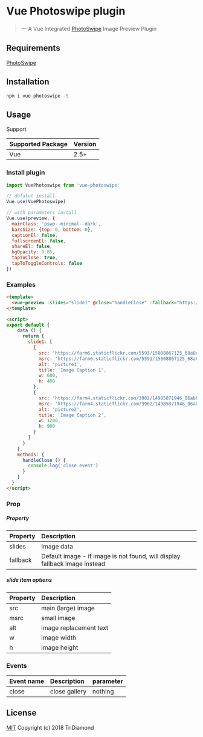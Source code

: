 # Vue Photoswipe plugin

> 一 A Vue Integrated [PhotoSwipe](https://github.com/dimsemenov/PhotoSwipe) Image Preview Plugin

<!-- ![](https://img.shields.io/npm/dm/vue-preview.svg)
![](https://img.shields.io/npm/v/vue-preview.svg) -->

## Requirements

[PhotoSwipe](https://github.com/dimsemenov/PhotoSwipe)

<!-- ## Demo

[Live Demo >>](https://ls1231.github.com/vue-preview/) -->

## Installation

``` bash
npm i vue-photoswipe -S
```

## Usage

Support

| Supported Package | Version |
|-------------------|---------|
| Vue               | 2.5+    |

### Install plugin

``` javascript
import VuePhotoswipe from 'vue-photoswipe'

// defalut install
Vue.use(VuePhotoswipe)

// with parameters install
Vue.use(preview, {
  mainClass: 'pswp--minimal--dark',
  barsSize: {top: 0, bottom: 0},
  captionEl: false,
  fullscreenEl: false,
  shareEl: false,
  bgOpacity: 0.85,
  tapToClose: true,
  tapToToggleControls: false
})
```

### Examples

```html
<template>
  <vue-preview :slides="slide1" @close="handleClose" :fallback="https://farm6.staticflickr.com/5591/15008867125_68a8ed88cc_m.jpg"></vue-preview>
</template>

<script>
export default {
    data () {
      return {
        slide1: [
          {
            src: 'https://farm6.staticflickr.com/5591/15008867125_68a8ed88cc_b.jpg',
            msrc: 'https://farm6.staticflickr.com/5591/15008867125_68a8ed88cc_m.jpg',
            alt: 'picture1',
            title: 'Image Caption 1',
            w: 600,
            h: 400
          },
          {
            src: 'https://farm4.staticflickr.com/3902/14985871946_86abb8c56f_b.jpg',
            msrc: 'https://farm4.staticflickr.com/3902/14985871946_86abb8c56f_m.jpg',
            alt: 'picture2',
            title: 'Image Caption 2',
            w: 1200,
            h: 900
          }
        ]
      }
    },
    methods: {
      handleClose () {
        console.log('close event')
      }
    }
  }
</script>
```

### Prop

##### Property
|  Property | Description
| :---      | :---
| slides    | Image data
| fallback  | Default image - if image is not found, will display fallback image instead


##### slide item options

|  Property | Description
| :---  | :---
| src   | main (large) image
| msrc  | small image
| alt   | image replacement text
| w     | image width
| h     | image height

### Events

|  Event name | Description | parameter
| :---  | :--- | :---
| close   | close gallery | nothing

## License

[MIT](https://github.com/LS1231/vue-security-code/blob/master/LICENSE) Copyright (c) 2018 TriDiamond
